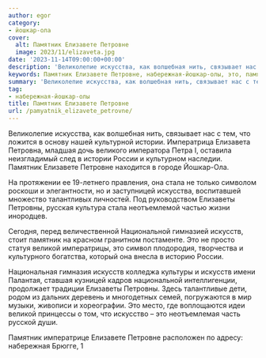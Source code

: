 ```yaml
---
author: egor
category:
- йошкар-ола
cover:
  alt: Памятник Елизавете Петровне
  image: 2023/11/elizaveta.jpg
date: '2023-11-14T09:00:00+00:00'
description: 'Великолепие искусства, как волшебная нить, связывает нас с тем, что ложится в основу нашей культурной истории. Императрица Елизавета Петровна, младшая...'
keywords: Памятник Елизавете Петровне, набережная-йошкар-олы, это, памятник, искусств, искусства, истории, россии, елизавете, петровне, стала, елизаветы, петровны, национальной, великой, великолепие, волшебная
summary: 'Великолепие искусства, как волшебная нить, связывает нас с тем, что ложится в основу нашей культурной истории. Императрица Елизавета Петровна, младшая...'
tag:
- набережная-йошкар-олы
title: Памятник Елизавете Петровне
url: /pamyatnik_elizavete_petrovne/
---
```


Великолепие искусства, как волшебная нить, связывает нас с тем, что ложится в основу нашей культурной истории. Императрица Елизавета Петровна, младшая дочь великого императора Петра I, оставила неизгладимый след в истории России и культурном наследии. Памятник Елизавете Петровне находится в городе Йошкар-Ола.

На протяжении ее 19-летнего правления, она стала не только символом роскоши и элегантности, но и заступницей искусства, воспитавшей множество талантливых личностей. Под руководством Елизаветы Петровны, русская культура стала неотъемлемой частью жизни инородцев.

Сегодня, перед величественной Национальной гимназией искусств, стоит памятник на красном гранитном постаменте. Это не просто статуя великой императрицы, это символ плодородия, творчества и культурного богатства, который она внесла в историю России.

Национальная гимназия искусств колледжа культуры и искусств имени Палантая, ставшая кузницей кадров национальной интеллигенции, продолжает традиции Елизаветы Петровны. Здесь талантливые дети, родом из дальних деревень и многодетных семей, погружаются в мир музыки, живописи и хореографии. Это место, где воплощаются идеи великой принцессы о том, что искусство – это неотъемлемая часть русской души.

Памятник императрице Елизавете Петровне расположен по адресу: набережная Брюгге, 1